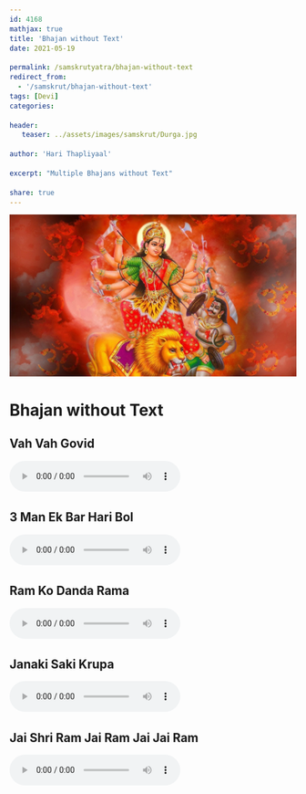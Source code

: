 ```yaml
---
id: 4168    
mathjax: true    
title: 'Bhajan without Text'    
date: 2021-05-19    

permalink: /samskrutyatra/bhajan-without-text
redirect_from: 
  - '/samskrut/bhajan-without-text'
tags: [Devi]    
categories:    
    
header:    
   teaser: ../assets/images/samskrut/Durga.jpg    
    
author: 'Hari Thapliyaal'    
    
excerpt: "Multiple Bhajans without Text"
    
share: true    
---
```

![](../assets/images/samskrut/Durga.jpg)    
    
# Bhajan without Text    
    
## Vah Vah Govid    
<audio controls>
  <source src="https://raw.githubusercontent.com/dasarpai/DAI-mp3/main/dasarpai-mp3/010-VahVah-Govid.mp3" type="audio/mp3">
  Your browser does not support the audio element.
</audio>     
    
## 3 Man Ek Bar Hari Bol    
<audio controls>
  <source src="https://raw.githubusercontent.com/dasarpai/DAI-mp3/main/dasarpai-mp3/O009-ManEkBar-HariBol.mp3" type="audio/mp3">
  Your browser does not support the audio element.
</audio>     
    
## Ram Ko Danda Rama    
<audio controls>
  <source src="https://raw.githubusercontent.com/dasarpai/DAI-mp3/main/dasarpai-mp3/O008-Ram-Ko-danda-Rama.mp3" type="audio/mp3">
  Your browser does not support the audio element.
</audio>     
    
## Janaki Saki Krupa    
<audio controls>
  <source src="https://raw.githubusercontent.com/dasarpai/DAI-mp3/main/dasarpai-mp3/O007-Janaki-SakiKrupa.mp3" type="audio/mp3">
  Your browser does not support the audio element.
</audio>     
    
## Jai Shri Ram Jai Ram Jai Jai Ram    
<audio controls>
  <source src="https://raw.githubusercontent.com/dasarpai/DAI-mp3/main/dasarpai-mp3/O006-Jai-ShriRam-JaiRam-JaiJaiRam.mp3" type="audio/mp3">
  Your browser does not support the audio element.
</audio>     
    
    
    
    
